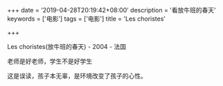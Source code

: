 +++
date = '2019-04-28T20:19:42+08:00'
description = '看放牛班的春天'
keywords = ['电影']
tags = ['电影']
title = 'Les choristes'

+++

Les choristes(放牛班的春天) - 2004 - 法国

老师是好老师，学生不是好学生

这是误读，孩子本无辜，是环境改变了孩子的心性。

